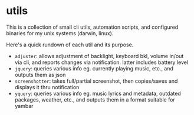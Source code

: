 # utils

This is a collection of small cli utils, automation scripts, and configured
binaries for my unix systems (darwin, linux).

Here's a quick rundown of each util and its purpose. 

- `adjuster`: allows adjustment of backlight, keyboard bkl, volume in/out via
  cli, and reports changes via notification. latter includes battery level
- `jquery`: queries various info eg. currently playing music, etc., and outputs
  them as json
- `screenshotter`: takes full/partial screenshot, then copies/saves and displays
  it thru notification
- `yquery`: queries various info eg. music lyrics and metadata, outdated
  packages, weather, etc., and outputs them in a format suitable for yambar
